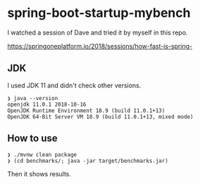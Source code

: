 # spring-boot-startup-mybench

I watched a session of Dave and tried it by myself in this repo.

https://springoneplatform.io/2018/sessions/how-fast-is-spring-

## JDK

I used JDK 11 and didn't check other versions.

```
❯ java --version
openjdk 11.0.1 2018-10-16
OpenJDK Runtime Environment 18.9 (build 11.0.1+13)
OpenJDK 64-Bit Server VM 18.9 (build 11.0.1+13, mixed mode)
```

## How to use

```
❯ ./mvnw clean package
❯ (cd benchmarks/; java -jar target/benchmarks.jar)
```

Then it shows results.
